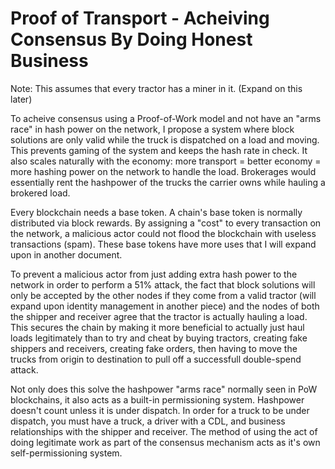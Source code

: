 # Proof of Transport - Acheiving Consensus By Doing Honest Business

Note: This assumes that every tractor has a miner in it. (Expand on this later)

To acheive consensus using a Proof-of-Work model and not have an "arms race" in hash power on the network, I propose a system where block solutions are only valid while the truck is dispatched on a load and moving. This prevents gaming of the system and keeps the hash rate in check. It also scales naturally with the economy: more transport = better economy = more hashing power on the network to handle the load. Brokerages would essentially rent the hashpower of the trucks the carrier owns while hauling a brokered load. 

Every blockchain needs a base token. A chain's base token is normally distributed via block rewards. By assigning a "cost" to every transaction on the network, a malicious actor could not flood the blockchain with useless transactions (spam). These base tokens have more uses that I will expand upon in another document.

To prevent a malicious actor from just adding extra hash power to the network in order to perform a 51% attack, the fact that block solutions will only be accepted by the other nodes if they come from a valid tractor (will expand upon identity management in another piece) and the nodes of both the shipper and receiver agree that the tractor is actually hauling a load. This secures the chain by making it more beneficial to actually just haul loads legitimately than to try and cheat by buying tractors, creating fake shippers and receivers, creating fake orders, then having to move the trucks from origin to destination to pull off a successfull double-spend attack. 

Not only does this solve the hashpower "arms race" normally seen in PoW blockchains, it also acts as a built-in permissioning system. Hashpower doesn't count unless it is under dispatch. In order for a truck to be under dispatch, you must have a truck, a driver with a CDL, and business relationships with the shipper and receiver. The method of using the act of doing legitimate work as part of the consensus mechanism acts as it's own self-permissioning system.
